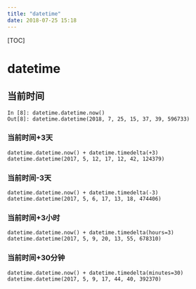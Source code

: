 ```yaml
---
title: "datetime"
date: 2018-07-25 15:18
---
```




[TOC]



# datetime



## 当前时间

```
In [8]: datetime.datetime.now()
Out[8]: datetime.datetime(2018, 7, 25, 15, 37, 39, 596733)
```



### 当前时间+3天
```
datetime.datetime.now() + datetime.timedelta(+3)
datetime.datetime(2017, 5, 12, 17, 12, 42, 124379)
```

### 当前时间-3天
```
datetime.datetime.now() + datetime.timedelta(-3)
datetime.datetime(2017, 5, 6, 17, 13, 18, 474406)
```

### 当前时间+3小时
```
datetime.datetime.now() + datetime.timedelta(hours=3)
datetime.datetime(2017, 5, 9, 20, 13, 55, 678310)
```

### 当前时间+30分钟
```
datetime.datetime.now() + datetime.timedelta(minutes=30)
datetime.datetime(2017, 5, 9, 17, 44, 40, 392370)
```
